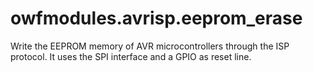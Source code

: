# owfmodules.avrisp.eeprom_erase

Write the EEPROM memory of AVR microcontrollers through the ISP protocol.
It uses the SPI interface and a GPIO as reset line.